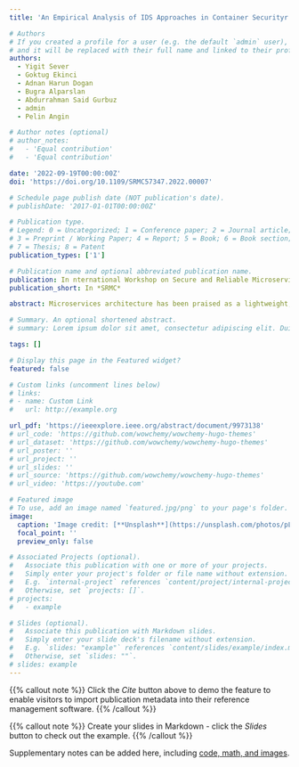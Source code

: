 ```yaml
---
title: 'An Empirical Analysis of IDS Approaches in Container Securityr'

# Authors
# If you created a profile for a user (e.g. the default `admin` user), write the username (folder name) here
# and it will be replaced with their full name and linked to their profile.
authors:
  - Yigit Sever
  - Goktug Ekinci
  - Adnan Harun Dogan
  - Bugra Alparslan
  - Abdurrahman Said Gurbuz
  - admin
  - Pelin Angin

# Author notes (optional)
# author_notes:
#   - 'Equal contribution'
#   - 'Equal contribution'

date: '2022-09-19T00:00:00Z'
doi: 'https://doi.org/10.1109/SRMC57347.2022.00007'

# Schedule page publish date (NOT publication's date).
# publishDate: '2017-01-01T00:00:00Z'

# Publication type.
# Legend: 0 = Uncategorized; 1 = Conference paper; 2 = Journal article;
# 3 = Preprint / Working Paper; 4 = Report; 5 = Book; 6 = Book section;
# 7 = Thesis; 8 = Patent
publication_types: ['1']

# Publication name and optional abbreviated publication name.
publication: In nternational Workshop on Secure and Reliable Microservices and Containers 
publication_short: In *SRMC*

abstract: Microservices architecture has been praised as a lightweight, modular and robust alternative to monolithic software in recent years with software containerization bringing parallel ideas to the table against bare metal and even virtual machine based software deployment solutions. While containers provide support for agile software development in the cloud, they suffer from security issues due to their lightweight structure not providing isolation as strong as that of virtual machines. This calls for the development of robust intrusion detection systems (IDS) for containers, taking into account their specific vulnerabilities. Existing IDS for containerized software deployments have mainly used host-based syscall monitoring, with only a few utilizing network-based monitoring without justification for the particular sensor used. In this paper, we aim to close this research gap by empirically evaluating the performances of system call and network flow based features in machine learning-based intrusion detection for containers when subjected to the same attacks. Our results show that basing the IDS on the network layer exhibits better performance than the host-based IDS for the investigated vulnerabilities, demonstrating the need for network monitoring for enhanced container security.

# Summary. An optional shortened abstract.
# summary: Lorem ipsum dolor sit amet, consectetur adipiscing elit. Duis posuere tellus ac convallis placerat. Proin tincidunt magna sed ex sollicitudin condimentum.

tags: []

# Display this page in the Featured widget?
featured: false

# Custom links (uncomment lines below)
# links:
# - name: Custom Link
#   url: http://example.org

url_pdf: 'https://ieeexplore.ieee.org/abstract/document/9973138'
# url_code: 'https://github.com/wowchemy/wowchemy-hugo-themes'
# url_dataset: 'https://github.com/wowchemy/wowchemy-hugo-themes'
# url_poster: ''
# url_project: ''
# url_slides: ''
# url_source: 'https://github.com/wowchemy/wowchemy-hugo-themes'
# url_video: 'https://youtube.com'

# Featured image
# To use, add an image named `featured.jpg/png` to your page's folder.
image:
  caption: 'Image credit: [**Unsplash**](https://unsplash.com/photos/pLCdAaMFLTE)'
  focal_point: ''
  preview_only: false

# Associated Projects (optional).
#   Associate this publication with one or more of your projects.
#   Simply enter your project's folder or file name without extension.
#   E.g. `internal-project` references `content/project/internal-project/index.md`.
#   Otherwise, set `projects: []`.
# projects:
#   - example

# Slides (optional).
#   Associate this publication with Markdown slides.
#   Simply enter your slide deck's filename without extension.
#   E.g. `slides: "example"` references `content/slides/example/index.md`.
#   Otherwise, set `slides: ""`.
# slides: example
---
```


{{% callout note %}}
Click the _Cite_ button above to demo the feature to enable visitors to import publication metadata into their reference management software.
{{% /callout %}}

{{% callout note %}}
Create your slides in Markdown - click the _Slides_ button to check out the example.
{{% /callout %}}

Supplementary notes can be added here, including [code, math, and images](https://wowchemy.com/docs/writing-markdown-latex/).
